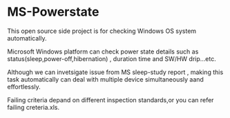 # MS-Powerstate

This open source side project is for checking Windows OS system automatically.

Microsoft Windows platform can check power state details such as status(sleep,power-off,hibernation) , duration time and SW/HW drip...etc.

Although  we can invetsigate issue from MS sleep-study report , making this task automatically can deal with multiple device simultaneously aand effortlessly.




Failing criteria depand on different inspection standards,or you can refer failing creteria.xls.
